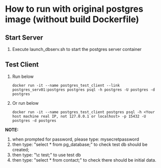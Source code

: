 # How to run with original postgres image (without build Dockerfile)

## Start Server

1. Execute launch_dbserv.sh to start the postgres server container

## Test Client

1. Run below

   `docker run -it --name postgres_test_client --link postgres_serv01:postgres postgres psql -h postgres -U postgres -d postgres`

2. Or run below

   `docker run -it --name postgres_test_client postgres psql -h <Your host machine real IP, not 127.0.0.1 or localhost> -p 15432 -U postgres -d postgres`

**NOTE:**
   1. when prompted for password, please type: mysecretpassword
   2. then type: "select * from pg_database;" to check test db should be created;
   3. then type: "\c test;" to use test db
   4. then type: "select * from contact;" to check there should be initial data.